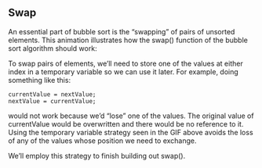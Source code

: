 ## Swap

An essential part of bubble sort is the “swapping” of pairs of unsorted elements. This animation illustrates how the swap() function of the bubble sort algorithm should work:

To swap pairs of elements, we’ll need to store one of the values at either index in a temporary variable so we can use it later. For example, doing something like this:

```
currentValue = nextValue;
nextValue = currentValue;

```

would not work because we’d “lose” one of the values. The original value of currentValue would be overwritten and there would be no reference to it. Using the temporary variable strategy seen in the GIF above avoids the loss of any of the values whose position we need to exchange.

We’ll employ this strategy to finish building out swap().
